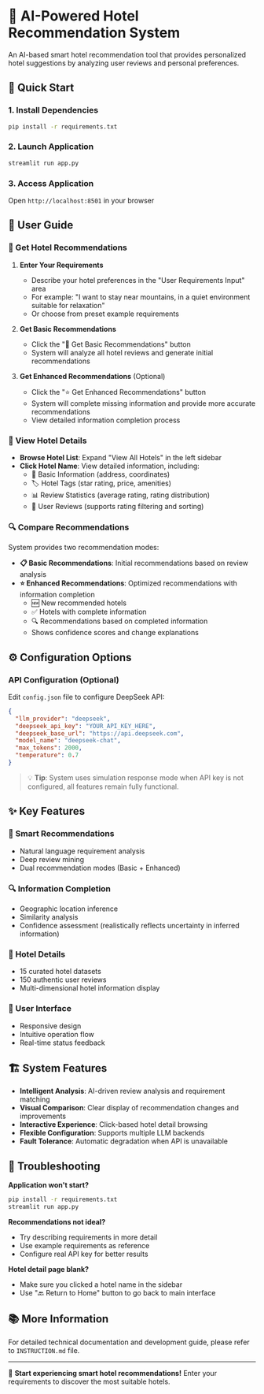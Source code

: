 # 🏨 AI-Powered Hotel Recommendation System

An AI-based smart hotel recommendation tool that provides personalized hotel suggestions by analyzing user reviews and personal preferences.

## 🚀 Quick Start

### 1. Install Dependencies
```bash
pip install -r requirements.txt
```

### 2. Launch Application
```bash
streamlit run app.py
```

### 3. Access Application
Open `http://localhost:8501` in your browser

## 📖 User Guide

### 🎯 Get Hotel Recommendations

1. **Enter Your Requirements**
   - Describe your hotel preferences in the "User Requirements Input" area
   - For example: "I want to stay near mountains, in a quiet environment suitable for relaxation"
   - Or choose from preset example requirements

2. **Get Basic Recommendations**
   - Click the "🚀 Get Basic Recommendations" button
   - System will analyze all hotel reviews and generate initial recommendations

3. **Get Enhanced Recommendations** (Optional)
   - Click the "⭐ Get Enhanced Recommendations" button
   - System will complete missing information and provide more accurate recommendations
   - View detailed information completion process

### 🏨 View Hotel Details

- **Browse Hotel List**: Expand "View All Hotels" in the left sidebar
- **Click Hotel Name**: View detailed information, including:
  - 📍 Basic Information (address, coordinates)
  - 🏷️ Hotel Tags (star rating, price, amenities)
  - 📊 Review Statistics (average rating, rating distribution)
  - 💬 User Reviews (supports rating filtering and sorting)

### 🔍 Compare Recommendations

System provides two recommendation modes:

- **📋 Basic Recommendations**: Initial recommendations based on review analysis
- **⭐ Enhanced Recommendations**: Optimized recommendations with information completion
  - 🆕 New recommended hotels
  - ✅ Hotels with complete information
  - 🔍 Recommendations based on completed information
  - Shows confidence scores and change explanations

## ⚙️ Configuration Options

### API Configuration (Optional)

Edit `config.json` file to configure DeepSeek API:

```json
{
  "llm_provider": "deepseek",
  "deepseek_api_key": "YOUR_API_KEY_HERE",
  "deepseek_base_url": "https://api.deepseek.com",
  "model_name": "deepseek-chat",
  "max_tokens": 2000,
  "temperature": 0.7
}
```

> 💡 **Tip**: System uses simulation response mode when API key is not configured, all features remain fully functional.

## ✨ Key Features

### 🎯 Smart Recommendations
- Natural language requirement analysis
- Deep review mining
- Dual recommendation modes (Basic + Enhanced)

### 🔍 Information Completion
- Geographic location inference
- Similarity analysis
- Confidence assessment (realistically reflects uncertainty in inferred information)

### 🏨 Hotel Details
- 15 curated hotel datasets
- 150 authentic user reviews
- Multi-dimensional hotel information display

### 🎨 User Interface
- Responsive design
- Intuitive operation flow
- Real-time status feedback

## 🏗️ System Features

- **Intelligent Analysis**: AI-driven review analysis and requirement matching
- **Visual Comparison**: Clear display of recommendation changes and improvements
- **Interactive Experience**: Click-based hotel detail browsing
- **Flexible Configuration**: Supports multiple LLM backends
- **Fault Tolerance**: Automatic degradation when API is unavailable

## 🔧 Troubleshooting

**Application won't start?**
```bash
pip install -r requirements.txt
streamlit run app.py
```

**Recommendations not ideal?**
- Try describing requirements in more detail
- Use example requirements as reference
- Configure real API key for better results

**Hotel detail page blank?**
- Make sure you clicked a hotel name in the sidebar
- Use "🔙 Return to Home" button to go back to main interface

## 📚 More Information

For detailed technical documentation and development guide, please refer to `INSTRUCTION.md` file.

---

🎉 **Start experiencing smart hotel recommendations!** Enter your requirements to discover the most suitable hotels.